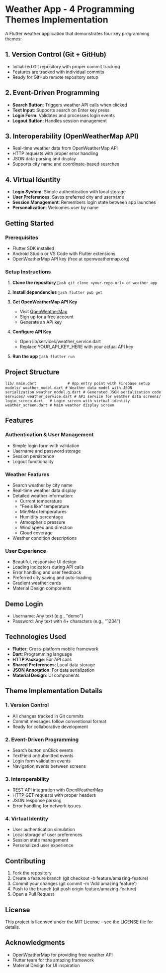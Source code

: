 ﻿# Weather App - 4 Programming Themes Implementation

A Flutter weather application that demonstrates four key programming themes:

##  1. Version Control (Git + GitHub)
- Initialized Git repository with proper commit tracking
- Features are tracked with individual commits
- Ready for GitHub remote repository setup

##  2. Event-Driven Programming
- **Search Button**: Triggers weather API calls when clicked
- **Text Input**: Supports search on Enter key press
- **Login Form**: Validates and processes login events
- **Logout Button**: Handles session management

##  3. Interoperability (OpenWeatherMap API)
- Real-time weather data from OpenWeatherMap API
- HTTP requests with proper error handling
- JSON data parsing and display
- Supports city name and coordinate-based searches

##  4. Virtual Identity
- **Login System**: Simple authentication with local storage
- **User Preferences**: Saves preferred city and username
- **Session Management**: Remembers login state between app launches
- **Personalization**: Welcomes user by name

##  Getting Started

### Prerequisites
- Flutter SDK installed
- Android Studio or VS Code with Flutter extensions
- OpenWeatherMap API key (free at openweathermap.org)

### Setup Instructions

1. **Clone the repository**
   `ash
   git clone <your-repo-url>
   cd weather_app
   `

2. **Install dependencies**
   `ash
   flutter pub get
   `

3. **Get OpenWeatherMap API Key**
   - Visit [OpenWeatherMap](https://openweathermap.org/api)
   - Sign up for a free account
   - Generate an API key

4. **Configure API Key**
   - Open lib/services/weather_service.dart
   - Replace YOUR_API_KEY_HERE with your actual API key

5. **Run the app**
   `ash
   flutter run
   `

##  Project Structure

`
lib/
 main.dart              # App entry point with Firebase setup
 models/
    weather_model.dart # Weather data model with JSON serialization
    weather_model.g.dart # Generated JSON serialization code
 services/
    weather_service.dart # API service for weather data
 screens/
     login_screen.dart   # Login screen with virtual identity
     weather_screen.dart # Main weather display screen
`

##  Features

### Authentication & User Management
- Simple login form with validation
- Username and password storage
- Session persistence
- Logout functionality

### Weather Features
- Search weather by city name
- Real-time weather data display
- Detailed weather information:
  - Current temperature
  - "Feels like" temperature
  - Min/Max temperatures
  - Humidity percentage
  - Atmospheric pressure
  - Wind speed and direction
  - Cloud coverage
- Weather condition descriptions

### User Experience
- Beautiful, responsive UI design
- Loading indicators during API calls
- Error handling and user feedback
- Preferred city saving and auto-loading
- Gradient weather cards
- Material Design components

##  Demo Login
- Username: Any text (e.g., "demo")
- Password: Any text with 4+ characters (e.g., "1234")

##  Technologies Used

- **Flutter**: Cross-platform mobile framework
- **Dart**: Programming language
- **HTTP Package**: For API calls
- **Shared Preferences**: Local data storage
- **JSON Annotation**: For data serialization
- **Material Design**: UI components

##  Theme Implementation Details

### 1. Version Control
- All changes tracked in Git commits
- Commit messages follow conventional format
- Ready for collaborative development

### 2. Event-Driven Programming
- Search button onClick events
- TextField onSubmitted events
- Login form validation events
- Navigation events between screens

### 3. Interoperability
- REST API integration with OpenWeatherMap
- HTTP GET requests with proper headers
- JSON response parsing
- Error handling for network issues

### 4. Virtual Identity
- User authentication simulation
- Local storage of user preferences
- Session state management
- Personalized user experience

##  Contributing

1. Fork the repository
2. Create a feature branch (git checkout -b feature/amazing-feature)
3. Commit your changes (git commit -m 'Add amazing feature')
4. Push to the branch (git push origin feature/amazing-feature)
5. Open a Pull Request

##  License

This project is licensed under the MIT License - see the LICENSE file for details.

##  Acknowledgments

- OpenWeatherMap for providing free weather API
- Flutter team for the amazing framework
- Material Design for UI inspiration
